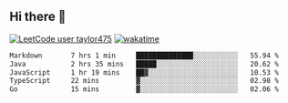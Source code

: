 ## Hi there 👋

[![LeetCode user taylor475](https://img.shields.io/badge/dynamic/json?style=for-the-badge&labelColor=black&color=%23ffa116&label=Solved&query=solvedOverTotal&url=https%3A%2F%2Fleetcode-badge.vercel.app%2Fapi%2Fusers%2Ftaylor475&logo=leetcode&logoColor=yellow)](https://leetcode.com/taylor475/)
[![wakatime](https://wakatime.com/badge/user/8c6aced9-f66a-452f-8802-5d7239ce5c50.svg)](https://wakatime.com/@8c6aced9-f66a-452f-8802-5d7239ce5c50)

<!--START_SECTION:waka-->

```txt
Markdown       7 hrs 1 min     ██████████████░░░░░░░░░░░   55.94 %
Java           2 hrs 35 mins   █████░░░░░░░░░░░░░░░░░░░░   20.62 %
JavaScript     1 hr 19 mins    ██▓░░░░░░░░░░░░░░░░░░░░░░   10.53 %
TypeScript     22 mins         ▓░░░░░░░░░░░░░░░░░░░░░░░░   02.98 %
Go             15 mins         ▓░░░░░░░░░░░░░░░░░░░░░░░░   02.06 %
```

<!--END_SECTION:waka-->

<!--
**taylor475/taylor475** is a _special_ repository because its `README.md` (this file) appears on your GitHub profile.
